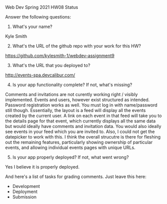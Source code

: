 
Web Dev Spring 2021 HW08 Status

Answer the following questions:


1. What's your name?

Kyle Smith

2. What's the URL of the github repo with your work for this HW?

https://github.com/kylesmith-1/webdev-assignment9

3. What's the URL that you deployed to?

http://events-spa.devcalibur.com/

4. Is your app functionality complete? If not, what's missing?

Comments and invitations are not curently working right / visibly implemented.
Events and users, however exist structured as intended.
Password registration works as well. 
You must log in with name/password still though.
Essentially, the layout is a feed will display all the events created by the
current user.
A link on each event in that feed will take you to the details page for that
event, which currently displays all the same data but would ideally have 
comments and invitation data.
You would also ideally see events in your feed which you are invited to.
Also, I could not get the datepicker to work with this.
I think the overall strucutre is there for fleshing out the remaining features,
particularly showing ownership of particular events, and allowing individual
events pages with unique URLs. 

5. Is your app properly deployed? If not, what went wrong?

Yes I believe it is properly deployed.



And here's a list of tasks for grading comments. Just leave this here:
 - Development
 - Deployment
 - Submission
